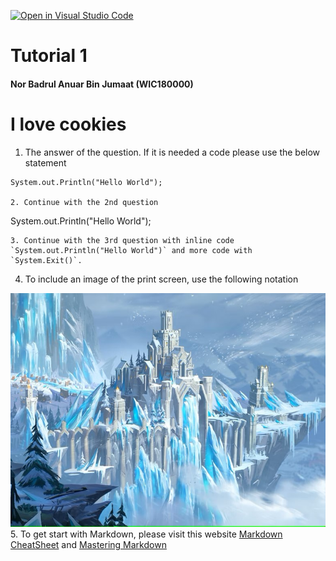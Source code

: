 [![Open in Visual Studio Code](https://classroom.github.com/assets/open-in-vscode-c66648af7eb3fe8bc4f294546bfd86ef473780cde1dea487d3c4ff354943c9ae.svg)](https://classroom.github.com/online_ide?assignment_repo_id=9011859&assignment_repo_type=AssignmentRepo)
# Tutorial 1

#### Nor Badrul Anuar Bin Jumaat (WIC180000)
# I love cookies
1. The answer of the question. If it is needed a code please use the below statement

```
System.out.Println("Hello World");

2. Continue with the 2nd question

```
System.out.Println("Hello World");
```
3. Continue with the 3rd question with inline code `System.out.Println("Hello World")` and more code with `System.Exit()`.
```
4. To include an image of the print screen, use the following notation


![Image Description](Banner_ElementIce.jpg)
<br />
5. To get start with Markdown, please visit this website [Markdown CheatSheet](https://github.com/adam-p/markdown-here/wiki/Markdown-Cheatsheet) and [Mastering Markdown](https://guides.github.com/features/mastering-markdown/)
